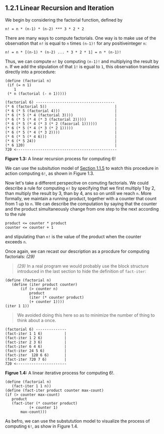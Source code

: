 ## 1.2.1 Linear Recursion and Iteration

We begin by considering the factorial function, defined by

`n! = n * (n-1) * (n-2) *** 3 * 2 * 2`

There are many ways to compute factorials. One way is to make use of the observation that `n!` is equal to `n` times `(n-1)!` for any positiveinteger `n`:

`n! = n * [(n-1) * (n-2) ... * 3 * 2 * 1] = n * (n-1)!`

Thus, we can compute `n!` by computing `(n-1)!` and multiplying the result by `n`. If we add the stipulation of that `1!` is egual to `1`, this observation translates directly into a procedure:

```Lisp
(define (factorial n)
 (if (= n 1)
    1
 (* n (factorial (- n 1)))))
 ```

 ```Lisp
 (factorial 6) ------------------------------------
 (* 6 (factorial 5))                               |
 (* 6 (* 5 (factorial 4)))                         |
 (* 6 (* 5 (* 4 (factorial 3))))                   |
 (* 6 (* 5 (* 4 (* 3 (factorial 2)))))             |
 (* 6 (* 5 (* 4 (* 3 (* 2 (facorial 1))))))        |
 (* 6 (* 5 (* 4 (* 3 (* 2 1)))))                   |
 (* 6 (* 5 (* 4 (* 3 2))))                         |
 (* 6 (* 5 (* 4 6)))                               |
 (* 6 (* 5 24))                                    |
 (* 6 120)                                         |
 720 <----------------------------------------------
 ```
**Figure 1.3:** A linear recursion process for computing 6!

 We can use the subsitution model of  [Section 1.1.5](1.1.5_the_substitution_model_for_proceducre_application.md) to watch this procedure in action computing `6!`, as shown in Figure 1.3.

 Now let's take a different perspecitve on comuting factorials. We could describe a rule for computing `n!` by specifying that we first multiply 1 by 2, than multiply the result by 3, than by 4, ans so on untill we reach `n`. More formally, we maintain a running product, together with a counter that count from 1 up to `n`. We can describe the computation by saying that the counter and the product simultaneously change from one step to the next according to the rule

 ```
 product <= counter * product
 counter <= counter + 1
 ```

 and stipulating than `n!` is the value of the product when the counter exceeds `n`.

 Once again, we can recast our description as a procdure for computing factorials: *(29)*

 > *(29)* In a real program we would probably use the block structure introduced in the last section to hide the definition of `fact-iter`:

 ```Lisp
 (define (factorial n)
    (define (iter product counter)
        (if (> counter n)
            product
            (iter (* counter product)
            (+ counter 1))))
 (iter 1 1))
 ```
 > We avoided doing this here so as to minimize the number of thing to think about a once.

 ```
 (factorial 6) --------------
 (fact-iter 1 1 6)          |
 (fact-iter 1 2 6)          |
 (fact-iter 2 3 6)          |
 (fact-iter 6 4 6)          |
 (fact-iter 24 5 6)         |
 (fact-iter  120 6 6)       |
 (fact-iter 720 7 6)        |
 720 <-----------------------
 ```

 **Figrue 1.4:** A linear iterative process for computing 6!.


 ```Lisp
 (define (factorial n) 
    (fact-iter 1 1 n))
(define (fact-iter product counter max-count)
(if (> counter max-count)
    product
    (fact-iter (* counter product)
            (+ counter 1)
        max-count)))
 ```

 As befro, we can use the substutution model to visualize the process of computing `6!`, as show in Figure 1.4.



